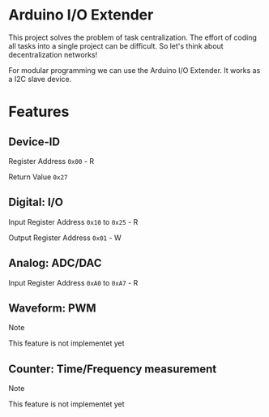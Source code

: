 # Arduino I/O Extender
This project solves the problem of task centralization. The effort of coding all tasks into a single project can be difficult. So let's think about decentralization networks!

For modular programming we can use the Arduino I/O Extender. It works as a I2C slave device.

# Features

## Device-ID
Register Address `0x00` - R

Return Value `0x27`

## Digital: I/O
Input Register Address `0x10` to `0x25` - R

Output Register Address `0x01` - W

## Analog: ADC/DAC
Input Register Address `0xA0` to `0xA7` - R

## Waveform: PWM
> [!NOTE]
> This feature is not implementet yet

## Counter: Time/Frequency measurement
> [!NOTE]
> This feature is not implementet yet

